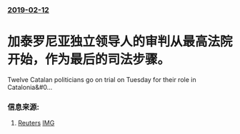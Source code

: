 ### [2019-02-12](/news/2019/02/12/index.md)

##### 
# 加泰罗尼亚独立领导人的审判从最高法院开始，作为最后的司法步骤。 

Twelve Catalan politicians go on trial on Tuesday for their role in Catalonia&#0...


### 信息来源:

1. [Reuters](https://www.reuters.com/article/us-spain-politics-catalonia/catalan-leaders-go-on-trial-in-madrid-over-independence-bid-idUSKCN1Q01LD) [IMG](https://s2.reutersmedia.net/resources/r/?m=02&d=20190212&t=2&i=1355676723&w=1200&r=LYNXNPEF1B0BE)
